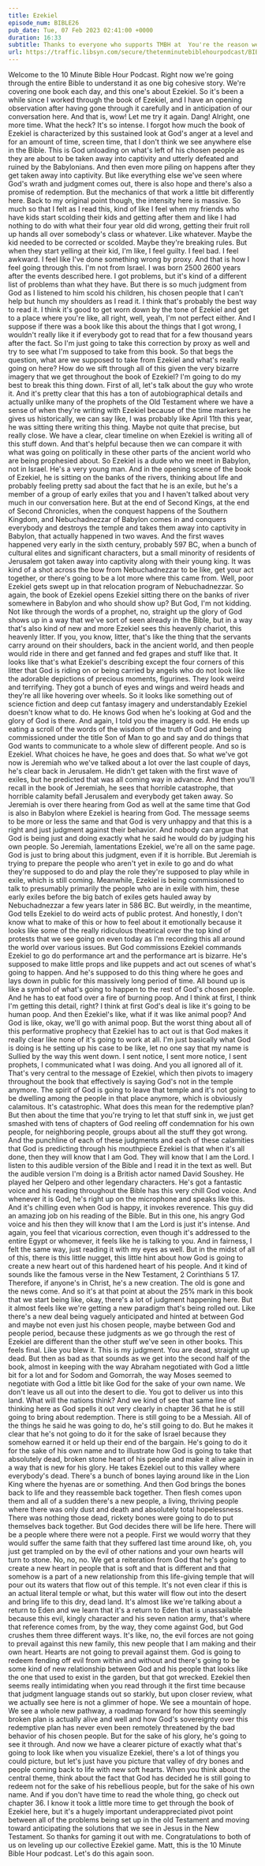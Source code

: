 ```yaml
---
title: Ezekiel
episode_num: BIBLE26
pub_date: Tue, 07 Feb 2023 02:41:00 +0000
duration: 16:33
subtitle: Thanks to everyone who supports TMBH at  You're the reason we can all do this together!  Music written and performed by 
url: https://traffic.libsyn.com/secure/thetenminutebiblehourpodcast/BIBLE26_-_Ezekiel.mp3
---
```


 Welcome to the 10 Minute Bible Hour Podcast. Right now we're going through the entire Bible to understand it as one big cohesive story. We're covering one book each day, and this one's about Ezekiel. So it's been a while since I worked through the book of Ezekiel, and I have an opening observation after having gone through it carefully and in anticipation of our conversation here. And that is, wow! Let me try it again. Dang! Alright, one more time. What the heck? It's so intense. I forgot how much the book of Ezekiel is characterized by this sustained look at God's anger at a level and for an amount of time, screen time, that I don't think we see anywhere else in the Bible. This is God unloading on what's left of his chosen people as they are about to be taken away into captivity and utterly defeated and ruined by the Babylonians. And then even more piling on happens after they get taken away into captivity. But like everything else we've seen where God's wrath and judgment comes out, there is also hope and there's also a promise of redemption. But the mechanics of that work a little bit differently here. Back to my original point though, the intensity here is massive. So much so that I felt as I read this, kind of like I feel when my friends who have kids start scolding their kids and getting after them and like I had nothing to do with what their four year old did wrong, getting their fruit roll up hands all over somebody's class or whatever. Like whatever. Maybe the kid needed to be corrected or scolded. Maybe they're breaking rules. But when they start yelling at their kid, I'm like, I feel guilty. I feel bad. I feel awkward. I feel like I've done something wrong by proxy. And that is how I feel going through this. I'm not from Israel. I was born 2500 2600 years after the events described here. I got problems, but it's kind of a different list of problems than what they have. But there is so much judgment from God as I listened to him scold his children, his chosen people that I can't help but hunch my shoulders as I read it. I think that's probably the best way to read it. I think it's good to get worn down by the tone of Ezekiel and get to a place where you're like, all right, well, yeah, I'm not perfect either. And I suppose if there was a book like this about the things that I got wrong, I wouldn't really like it if everybody got to read that for a few thousand years after the fact. So I'm just going to take this correction by proxy as well and try to see what I'm supposed to take from this book. So that begs the question, what are we supposed to take from Ezekiel and what's really going on here? How do we sift through all of this given the very bizarre imagery that we get throughout the book of Ezekiel? I'm going to do my best to break this thing down. First of all, let's talk about the guy who wrote it. And it's pretty clear that this has a ton of autobiographical details and actually unlike many of the prophets of the Old Testament where we have a sense of when they're writing with Ezekiel because of the time markers he gives us historically, we can say like, I was probably like April 11th this year, he was sitting there writing this thing. Maybe not quite that precise, but really close. We have a clear, clear timeline on when Ezekiel is writing all of this stuff down. And that's helpful because then we can compare it with what was going on politically in these other parts of the ancient world who are being prophesied about. So Ezekiel is a dude who we meet in Babylon, not in Israel. He's a very young man. And in the opening scene of the book of Ezekiel, he is sitting on the banks of the rivers, thinking about life and probably feeling pretty sad about the fact that he is an exile, but he's a member of a group of early exiles that you and I haven't talked about very much in our conversation here. But at the end of Second Kings, at the end of Second Chronicles, when the conquest happens of the Southern Kingdom, and Nebuchadnezzar of Babylon comes in and conquers everybody and destroys the temple and takes them away into captivity in Babylon, that actually happened in two waves. And the first waves happened very early in the sixth century, probably 597 BC, when a bunch of cultural elites and significant characters, but a small minority of residents of Jerusalem got taken away into captivity along with their young king. It was kind of a shot across the bow from Nebuchadnezzar to be like, get your act together, or there's going to be a lot more where this came from. Well, poor Ezekiel gets swept up in that relocation program of Nebuchadnezzar. So again, the book of Ezekiel opens Ezekiel sitting there on the banks of river somewhere in Babylon and who should show up? But God, I'm not kidding. Not like through the words of a prophet, no, straight up the glory of God shows up in a way that we've sort of seen already in the Bible, but in a way that's also kind of new and more Ezekiel sees this heavenly chariot, this heavenly litter. If you, you know, litter, that's like the thing that the servants carry around on their shoulders, back in the ancient world, and then people would ride in there and get fanned and fed grapes and stuff like that. It looks like that's what Ezekiel's describing except the four corners of this litter that God is riding on or being carried by angels who do not look like the adorable depictions of precious moments, figurines. They look weird and terrifying. They got a bunch of eyes and wings and weird heads and they're all like hovering over wheels. So it looks like something out of science fiction and deep cut fantasy imagery and understandably Ezekiel doesn't know what to do. He knows God when he's looking at God and the glory of God is there. And again, I told you the imagery is odd. He ends up eating a scroll of the words of the wisdom of the truth of God and being commissioned under the title Son of Man to go and say and do things that God wants to communicate to a whole slew of different people. And so is Ezekiel. What choices he have, he goes and does that. So what we've got now is Jeremiah who we've talked about a lot over the last couple of days, he's clear back in Jerusalem. He didn't get taken with the first wave of exiles, but he predicted that was all coming way in advance. And then you'll recall in the book of Jeremiah, he sees that horrible catastrophe, that horrible calamity befall Jerusalem and everybody get taken away. So Jeremiah is over there hearing from God as well at the same time that God is also in Babylon where Ezekiel is hearing from God. The message seems to be more or less the same and that God is very unhappy and that this is a right and just judgment against their behavior. And nobody can argue that God is being just and doing exactly what he said he would do by judging his own people. So Jeremiah, lamentations Ezekiel, we're all on the same page. God is just to bring about this judgment, even if it is horrible. But Jeremiah is trying to prepare the people who aren't yet in exile to go and do what they're supposed to do and play the role they're supposed to play while in exile, which is still coming. Meanwhile, Ezekiel is being commissioned to talk to presumably primarily the people who are in exile with him, these early exiles before the big batch of exiles gets hauled away by Nebuchadnezzar a few years later in 586 BC. But weirdly, in the meantime, God tells Ezekiel to do weird acts of public protest. And honestly, I don't know what to make of this or how to feel about it emotionally because it looks like some of the really ridiculous theatrical over the top kind of protests that we see going on even today as I'm recording this all around the world over various issues. But God commissions Ezekiel commands Ezekiel to go do performance art and the performance art is bizarre. He's supposed to make little props and like puppets and act out scenes of what's going to happen. And he's supposed to do this thing where he goes and lays down in public for this massively long period of time. All bound up is like a symbol of what's going to happen to the rest of God's chosen people. And he has to eat food over a fire of burning poop. And I think at first, I think I'm getting this detail, right? I think at first God's deal is like it's going to be human poop. And then Ezekiel's like, what if it was like animal poop? And God is like, okay, we'll go with animal poop. But the worst thing about all of this performative prophecy that Ezekiel has to act out is that God makes it really clear like none of it's going to work at all. I'm just basically what God is doing is he setting up his case to be like, let no one say that my name is Sullied by the way this went down. I sent notice, I sent more notice, I sent prophets, I communicated what I was doing. And you all ignored all of it. That's very central to the message of Ezekiel, which then pivots to imagery throughout the book that effectively is saying God's not in the temple anymore. The spirit of God is going to leave that temple and it's not going to be dwelling among the people in that place anymore, which is obviously calamitous. It's catastrophic. What does this mean for the redemptive plan? But then about the time that you're trying to let that stuff sink in, we just get smashed with tens of chapters of God reeling off condemnation for his own people, for neighboring people, groups about all the stuff they got wrong. And the punchline of each of these judgments and each of these calamities that God is predicting through his mouthpiece Ezekiel is that when it's all done, then they will know that I am God. They will know that I am the Lord. I listen to this audible version of the Bible and I read it in the text as well. But the audible version I'm doing is a British actor named David Soushey. He played her Qelpero and other legendary characters. He's got a fantastic voice and his reading throughout the Bible has this very chill God voice. And whenever it is God, he's right up on the microphone and speaks like this. And it's chilling even when God is happy, it invokes reverence. This guy did an amazing job on his reading of the Bible. But in this one, his angry God voice and his then they will know that I am the Lord is just it's intense. And again, you feel that vicarious correction, even though it's addressed to the entire Egypt or whomever, it feels like he is talking to you. And in fairness, I felt the same way, just reading it with my eyes as well. But in the midst of all of this, there is this little nugget, this little hint about how God is going to create a new heart out of this hardened heart of his people. And it kind of sounds like the famous verse in the New Testament, 2 Corinthians 5 17. Therefore, if anyone's in Christ, he's a new creation. The old is gone and the news come. And so it's at that point at about the 25% mark in this book that we start being like, okay, there's a lot of judgment happening here. But it almost feels like we're getting a new paradigm that's being rolled out. Like there's a new deal being vaguely anticipated and hinted at between God and maybe not even just his chosen people, maybe between God and people period, because these judgments as we go through the rest of Ezekiel are different than the other stuff we've seen in other books. This feels final. Like you blew it. This is my judgment. You are dead, straight up dead. But then as bad as that sounds as we get into the second half of the book, almost in keeping with the way Abraham negotiated with God a little bit for a lot and for Sodom and Gomorrah, the way Moses seemed to negotiate with God a little bit like God for the sake of your own name. We don't leave us all out into the desert to die. You got to deliver us into this land. What will the nations think? And we kind of see that same line of thinking here as God spells it out very clearly in chapter 36 that he is still going to bring about redemption. There is still going to be a Messiah. All of the things he said he was going to do, he's still going to do. But he makes it clear that he's not going to do it for the sake of Israel because they somehow earned it or held up their end of the bargain. He's going to do it for the sake of his own name and to illustrate how God is going to take that absolutely dead, broken stone heart of his people and make it alive again in a way that is new for his glory. He takes Ezekiel out to this valley where everybody's dead. There's a bunch of bones laying around like in the Lion King where the hyenas are or something. And then God brings the bones back to life and they reassemble back together. Then flesh comes upon them and all of a sudden there's a new people, a living, thriving people where there was only dust and death and absolutely total hopelessness. There was nothing those dead, rickety bones were going to do to put themselves back together. But God decides there will be life here. There will be a people where there were not a people. First we would worry that they would suffer the same faith that they suffered last time around like, oh, you just get trampled on by the evil of other nations and your own hearts will turn to stone. No, no, no. We get a reiteration from God that he's going to create a new heart in people that is soft and that is different and that somehow is a part of a new relationship from this life-giving temple that will pour out its waters that flow out of this temple. It's not even clear if this is an actual literal temple or what, but this water will flow out into the desert and bring life to this dry, dead land. It's almost like we're talking about a return to Eden and we learn that it's a return to Eden that is unassailable because this evil, kingly character and his seven nation army, that's where that reference comes from, by the way, they come against God, but God crushes them three different ways. It's like, no, the evil forces are not going to prevail against this new family, this new people that I am making and their own heart. Hearts are not going to prevail against them. God is going to redeem fending off evil from within and without and there's going to be some kind of new relationship between God and his people that looks like the one that used to exist in the garden, but that got wrecked. Ezekiel then seems really intimidating when you read through it the first time because that judgment language stands out so starkly, but upon closer review, what we actually see here is not a glimmer of hope. We see a mountain of hope. We see a whole new pathway, a roadmap forward for how this seemingly broken plan is actually alive and well and how God's sovereignty over this redemptive plan has never even been remotely threatened by the bad behavior of his chosen people. But for the sake of his glory, he's going to see it through. And now we have a clearer picture of exactly what that's going to look like when you visualize Ezekiel, there's a lot of things you could picture, but let's just have you picture that valley of dry bones and people coming back to life with new soft hearts. When you think about the central theme, think about the fact that God has decided he is still going to redeem not for the sake of his rebellious people, but for the sake of his own name. And if you don't have time to read the whole thing, go check out chapter 36. I know it took a little more time to get through the book of Ezekiel here, but it's a hugely important underappreciated pivot point between all of the problems being set up in the old Testament and moving toward anticipating the solutions that we see in Jesus in the New Testament. So thanks for gaming it out with me. Congratulations to both of us on leveling up our collective Ezekiel game. Matt, this is the 10 Minute Bible Hour podcast. Let's do this again soon.